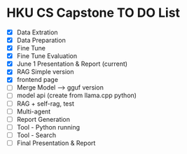 # HKU CS Capstone TO DO List

- [x] Data Extration 
- [x] Data Preparation 
- [x] Fine Tune 
- [x] Fine Tune Evaluation
- [x] June 1 Presentation & Report (current)
- [x] RAG Simple version
- [x] frontend page
- [ ] Merge Model --> gguf version
- [ ] model api (create from llama.cpp python)
- [ ] RAG + self-rag, test
- [ ] Multi-agent
- [ ] Report Generation
- [ ] Tool - Python running
- [ ] Tool - Search
- [ ] Final Presentation & Report